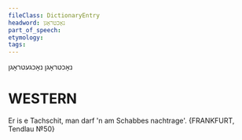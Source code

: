 ```yaml
---
fileClass: DictionaryEntry
headword: נאָכטראָגן
part_of_speech: 
etymology: 
tags: 
---
```

נאָכטראָגן
נאָכגעטראָגן

WESTERN
========

Er is e Tachschit, man darf 'n am Schabbes nachtrage'.
{FRANKFURT, Tendlau №50}
